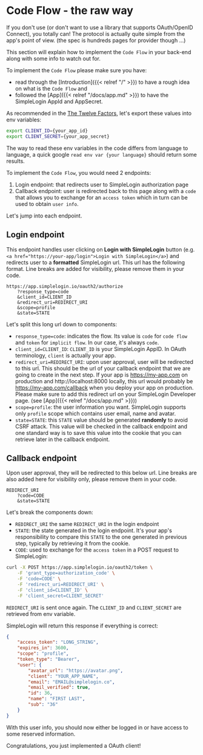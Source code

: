 # Code Flow - the raw way

If you don't use (or don't want to use a library that supports OAuth/OpenID Connect), you totally can! The protocol is actually quite simple from the app's point of view. (the spec is hundreds pages for provider though ...)

This section will explain how to implement the `Code Flow` in your back-end along with some info to watch out for.

To implement the `Code Flow` please make sure you have:

- read through the [Introduction]({{< relref "/" >}}) to have a rough idea on what is the `Code Flow` and
- followed the [App]({{< relref "/docs/app.md" >}}) to have the SimpleLogin AppId and AppSecret.

As recommended in the [The Twelve Factors](https://12factor.net), let's export these values into env variables:

```bash
export CLIENT_ID={your_app_id}
export CLIENT_SECRET={your_app_secret}
```

The way to read these env variables in the code differs from language to language, a quick google `read env var {your language}` should return some results.

To implement the `Code Flow`, you would need 2 endpoints:

1. Login endpoint: that redirects user to SimpleLogin authorization page
2. Callback endpoint: user is redirected back to this page along with a `code` that allows you to exchange for an `access token` which in turn can be used to obtain `user info`.

Let's jump into each endpoint.

## Login endpoint

This endpoint handles user clicking on **Login with SimpleLogin** button (e.g. `<a href="https://your-app/login">Login with SimpleLogin</a>`) and redirects user to a **formatted** SimpleLogin url. This url has the following format. Line breaks are added for visibility, please remove them in your code.

```
https://app.simplelogin.io/oauth2/authorize
    ?response_type=code
    &client_id=CLIENT_ID
    &redirect_uri=REDIRECT_URI
    &scope=profile
    &state=STATE
```

Let's split this long url down to components:

- `response_type=code`: indicates the flow. Its value is `code` for `code flow` and `token` for `implicit flow`. In our case, it's always `code`.
- `client_id=CLIENT_ID`: `CLIENT_ID` is your SimpleLogin AppID. In OAuth terminology, `client` is actually your app.
- `redirect_uri=REDIRECT_URI`: upon user approval, user will be redirected to this url. This should be the url of your callback endpoint that we are going to create in the next step. If your app is https://my-app.com on production and http://localhost:8000 locally, this url would probably be https://my-app.com/callback when you deploy your app on production. Please make sure to add this redirect url on your SimpleLogin Developer page. (see [App]({{< relref "/docs/app.md" >}}))
- `scope=profile`: the user information you want. SimpleLogin supports only `profile` scope which contains user email, name and avatar.
- `state=STATE`: this `STATE` value should be generated **randomly** to avoid CSRF attack. This value will be checked in the callback endpoint and one standard way is to save this value into the cookie that you can retrieve later in the callback endpoint.

## Callback endpoint

Upon user approval, they will be redirected to this below url. Line breaks are also added here for visibility only, please remove them in your code.

```
REDIRECT_URI
    ?code=CODE
    &state=STATE
```

Let's break the components down:
- `REDIRECT_URI` the same `REDIRECT_URI` in the login endpoint
- `STATE`: the state generated in the login endpoint. It's your app's responsibility to compare this `STATE` to the one generated in previous step, typically by retrieving it from the cookie.
- `CODE`: used to exchange for the `access token` in a POST request to SimpleLogin:

```bash
curl -X POST https://app.simplelogin.io/oauth2/token \
    -F 'grant_type=authorization_code' \
    -F 'code=CODE' \
    -F 'redirect_uri=REDIRECT_URI' \
    -F 'client_id=CLIENT_ID' \
    -F 'client_secret=CLIENT_SECRET'
```

`REDIRECT_URI` is sent once again. The `CLIENT_ID` and `CLIENT_SECRET` are retrieved from env variable.


SimpleLogin will return this response if everything is correct:

```json
{
    "access_token": "LONG_STRING",
    "expires_in": 3600,
    "scope": "profile",
    "token_type": "Bearer",
    "user": {
        "avatar_url": "https://avatar.png",
        "client": "YOUR_APP_NAME",
        "email": "EMAIL@simplelogin.co",
        "email_verified": true,
        "id": 36,
        "name": "FIRST LAST",
        "sub": "36"
    }
}
```

With this user info, you should now either be logged in or have access to some reserved information.

Congratulations, you just implemented a OAuth client!


